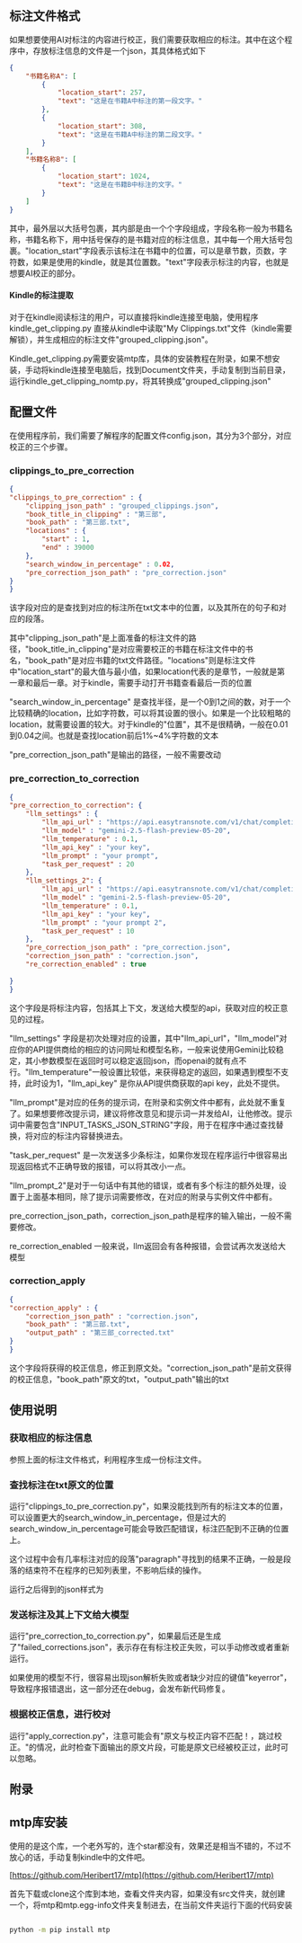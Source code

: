 ## 标注文件格式

如果想要使用AI对标注的内容进行校正，我们需要获取相应的标注。其中在这个程序中，存放标注信息的文件是一个json，其具体格式如下

```json
{
    "书籍名称A": [
        {
            "location_start": 257,
            "text": "这是在书籍A中标注的第一段文字。"
        },
        {
            "location_start": 308,
            "text": "这是在书籍A中标注的第二段文字。"
        }
    ],
    "书籍名称B": [
        {
            "location_start": 1024,
            "text": "这是在书籍B中标注的文字。"
        }
    ]
}
```

其中，最外层以大括号包裹，其内部是由一个个字段组成，字段名称一般为书籍名称，书籍名称下，用中括号保存的是书籍对应的标注信息，其中每一个用大括号包裹。"location_start"字段表示该标注在书籍中的位置，可以是章节数，页数，字符数，如果是使用的kindle，就是其位置数。"text"字段表示标注的内容，也就是想要AI校正的部分。

#### Kindle的标注提取

对于在kindle阅读标注的用户，可以直接将kindle连接至电脑，使用程序 kindle_get_clipping.py 直接从kindle中读取"My Clippings.txt"文件（kindle需要解锁），并生成相应的标注文件"grouped_clipping.json"。



Kindle\_get\_clipping.py需要安装mtp库，具体的安装教程在附录，如果不想安装，手动将kindle连接至电脑后，找到Document文件夹，手动复制到当前目录，运行kindle\_get\_clipping\_nomtp.py，将其转换成"grouped\_clipping.json"

## 配置文件

在使用程序前，我们需要了解程序的配置文件config.json，其分为3个部分，对应校正的三个步骤。

### clippings_to_pre_correction

```json
{
"clippings_to_pre_correction" : {
    "clipping_json_path" : "grouped_clippings.json",
    "book_title_in_clipping" : "第三部",
    "book_path" : "第三部.txt",
    "locations" : {
        "start" : 1,
        "end" : 39000
    },
    "search_window_in_percentage" : 0.02,
    "pre_correction_json_path" : "pre_correction.json"
}
} 
```

该字段对应的是查找到对应的标注所在txt文本中的位置，以及其所在的句子和对应的段落。



其中"clipping\_json\_path"是上面准备的标注文件的路径，"book\_title\_in\_clipping"是对应需要校正的书籍在标注文件中的书名，"book\_path"是对应书籍的txt文件路径。"locations"则是标注文件中"location\_start"的最大值与最小值，如果location代表的是章节，一般就是第一章和最后一章。对于kindle，需要手动打开书籍查看最后一页的位置



"search\_window\_in\_percentage" 是查找半径，是一个0到1之间的数，对于一个比较精确的location，比如字符数，可以将其设置的很小。如果是一个比较粗略的location，就需要设置的较大。对于kindle的"位置"，其不是很精确，一般在0.01到0.04之间。也就是查找location前后1%~4%字符数的文本



"pre_correction_json_path"是输出的路径，一般不需要改动

### pre_correction_to_correction

```json
{
"pre_correction_to_correction": {
    "llm_settings" : {
        "llm_api_url" : "https://api.easytransnote.com/v1/chat/completions",
        "llm_model" : "gemini-2.5-flash-preview-05-20",
        "llm_temperature" : 0.1,
        "llm_api_key" : "your key",
        "llm_prompt" : "your prompt",
        "task_per_request" : 20
    },
    "llm_settings_2": {
        "llm_api_url" : "https://api.easytransnote.com/v1/chat/completions",
        "llm_model" : "gemini-2.5-flash-preview-05-20",
        "llm_temperature" : 0.1,
        "llm_api_key" : "your key",
        "llm_prompt" : "your prompt 2",
        "task_per_request" : 10 
    },
    "pre_correction_json_path" : "pre_correction.json",
    "correction_json_path" : "correction.json",
    "re_correction_enabled" : true
    
}
}
```

这个字段是将标注内容，包括其上下文，发送给大模型的api，获取对应的校正意见的过程。



"llm_settings" 字段是初次处理对应的设置，其中"llm_api_url"，"llm_model"对应你的API提供商给的相应的访问网址和模型名称，一般来说使用Gemini比较稳定，其小参数模型在返回时可以稳定返回json，而openai的就有点不行。"llm_temperature"一般设置比较低，来获得稳定的返回，如果遇到模型不支持，此时设为1，"llm_api_key" 是你从API提供商获取的api key，此处不提供。



"llm_prompt"是对应的任务的提示词，在附录和实例文件中都有，此处就不重复了。如果想要修改提示词，建议将修改意见和提示词一并发给AI，让他修改。提示词中需要包含"INPUT_TASKS_JSON_STRING"字段，用于在程序中通过查找替换，将对应的标注内容替换进去。



"task_per_request" 是一次发送多少条标注，如果你发现在程序运行中很容易出现返回格式不正确导致的报错，可以将其改小一点。



"llm_prompt_2"是对于一句话中有其他的错误，或者有多个标注的额外处理，设置于上面基本相同，除了提示词需要修改，在对应的附录与实例文件中都有。



pre_correction_json_path，correction_json_path是程序的输入输出，一般不需要修改。



re_correction_enabled 一般来说，llm返回会有各种报错，会尝试再次发送给大模型

### correction_apply

```json
{
"correction_apply" : {
    "correction_json_path" : "correction.json",
    "book_path" : "第三部.txt",
    "output_path" : "第三部_corrected.txt"
}
}
```

这个字段将获得的校正信息，修正到原文处。"correction\_json\_path"是前文获得的校正信息，"book\_path"原文的txt，"output\_path"输出的txt

## 使用说明

### 获取相应的标注信息

参照上面的标注文件格式，利用程序生成一份标注文件。

### 查找标注在txt原文的位置

运行"clippings_to_pre_correction.py"，如果没能找到所有的标注文本的位置，可以设置更大的search_window_in_percentage，但是过大的search_window_in_percentage可能会导致匹配错误，标注匹配到不正确的位置上。



这个过程中会有几率标注对应的段落"paragraph"寻找到的结果不正确，一般是段落的结束符不在程序的已知列表里，不影响后续的操作。

运行之后得到的json样式为



### 发送标注及其上下文给大模型

运行"pre_correction_to_correction.py"，如果最后还是生成了"failed_corrections.json"，表示存在有标注校正失败，可以手动修改或者重新运行。

如果使用的模型不行，很容易出现json解析失败或者缺少对应的键值"keyerror"，导致程序报错退出，这一部分还在debug，会发布新代码修复。

### 根据校正信息，进行校对

运行"apply\_correction.py"，注意可能会有"原文与校正内容不匹配！，跳过校正。"的情况，此时检查下面输出的原文片段，可能是原文已经被校正过，此时可以忽略。

## 附录

## mtp库安装

使用的是这个库，一个老外写的，连个star都没有，效果还是相当不错的，不过不放心的话，手动复制kindle中的文件吧。

[https://github.com/Heribert17/mtp](https://github.com/Heribert17/mtp)

首先下载或clone这个库到本地，查看文件夹内容，如果没有src文件夹，就创建一个，将mtp和mtp.egg-info文件夹复制进去，在当前文件夹运行下面的代码安装

```bash

python -m pip install mtp
```

